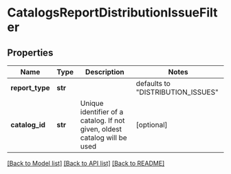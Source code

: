 # CatalogsReportDistributionIssueFilter


## Properties
Name | Type | Description | Notes
------------ | ------------- | ------------- | -------------
**report_type** | **str** |  | defaults to "DISTRIBUTION_ISSUES"
**catalog_id** | **str** | Unique identifier of a catalog. If not given, oldest catalog will be used | [optional] 

[[Back to Model list]](../README.md#documentation-for-models) [[Back to API list]](../README.md#documentation-for-api-endpoints) [[Back to README]](../README.md)


